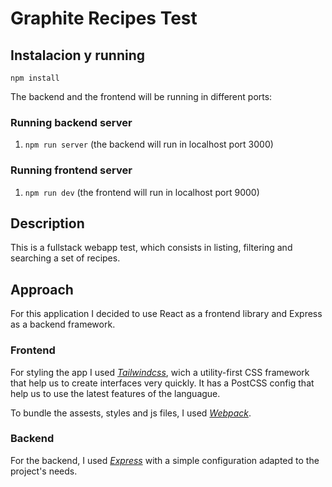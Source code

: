 
# Graphite Recipes Test

## Instalacion y running

`npm install`

The backend and the frontend will be running in different ports:

### Running backend server

1. `npm run server` (the backend will run in localhost port 3000)

### Running frontend server

1. `npm run dev` (the frontend will run in localhost port 9000)

## Description

This is a fullstack webapp test, which consists in listing, filtering and searching a set of recipes.

## Approach

For this application I decided to use React as a frontend library and Express as a backend framework.

### Frontend

For styling the app I used *[Tailwindcss](https://tailwindcss.com/)*, wich a utility-first CSS framework that help us to create interfaces very quickly. It has a PostCSS config that help us to use the latest features of the languague.

To bundle the assests, styles and js files, I used *[Webpack](https://webpack.js.org/)*.

### Backend

For the backend, I used *[Express](https://expressjs.com/es/)* with a simple configuration adapted to the project's needs.